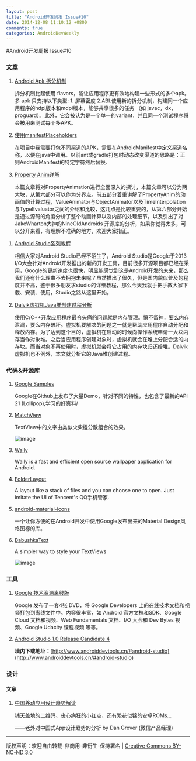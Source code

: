 ```yaml
---
layout: post
title: "Android开发周报 Issue#10"
date: 2014-12-08 11:10:12 +0800
comments: true
categories: AndroidDevWeekly
---
```


#Android开发周报 Issue#10
	
### 文章

1. [Android Apk 拆分机制](http://blog.csdn.net/maosidiaoxian/article/details/41692535)

	拆分机制比起使用 flavors，能让应用程序更有效地构建一些形式的多个apk。多 apk 只支持以下类型: 1.
屏幕密度 2.ABI.使用新的拆分机制，构建同一个应用程序的hdpi版本和mdpi版本，能够共享很多的任务 （如 javac，dx，proguard）。此外，它会被认为是一个单一的variant，并且同一个测试程序将会被用来测试每​​个多APK。

1. [使用manifestPlaceholders](http://relex.me/using-manifestplaceholders/)

	在项目中我需要打包不同渠道的APK，需要在AndroidManifest中定义渠道名称，以便在java中调用。以前ant或gradle打包时动态改变渠道的思路是：正则AndroidManifest的特定字符然后替换.

1. [Property Anim详解](http://blog.csdn.net/xushuaic/article/details/40424379)

	本篇文章将对PropertyAnimation进行全面深入的探讨，本篇文章可以分为两大块，从第六部分可以作为分界点。前五部分着重讲解了PropertyAnim的动画值的计算过程，ValueAnimator与ObjectAnimator以及TimeInterpolation与TypeEvaluator之间的介绍和比较，这几点是比较重要的，从第六部分开始是通过源码的角度分析了整个动画计算以及内部的处理细节，以及引出了对JakeWharton大神的NineOldAndroids 开源库的分析，如果你觉得太多，可以分开来看，有理解不准确的地方，欢迎大家指正。

<!--more-->

1. [Android Studio系列教程](http://stormzhang.com/posts.html#AndroidStudio)

	相信大家对Android Studio已经不陌生了，Android Studio是Google于2013 I/O大会针对Android开发推出的新的开发工具，目前很多开源项目都已经在采用，Google的更新速度也很快，明显能感觉到这是Android开发的未来，那么我们还有什么理由不去拥抱未来呢？虽然推出了很久，但是国内貌似普及的程度并不高，鉴于很多朋友求studio的详细教程，那么今天我就手把手教大家下载、安装、使用，Studio之路从这里开始。

1. [Dalvik虚拟机Java堆创建过程分析](http://blog.csdn.net/luoshengyang/article/details/41581063)

	 使用C/C++开发应用程序最令头痛的问题就是内存管理。慎不留神，要么内存泄漏，要么内存破坏。虚拟机要解决的问题之一就是帮助应用程序自动分配和释放内存。为了达到这个目的，虚拟机在启动的时候向操作系统申请一大块内存当作对象堆。之后当应用程序创建对象时，虚拟机就会在堆上分配合适的内存块。而当对象不再使用时，虚拟机就会将它占用的内存块归还给堆。Dalvik虚拟机也不例外，本文就分析它的Java堆创建过程。


### 代码&开源库

1. [Google Samples](https://github.com/googlesamples)
	
	Google在Github上发布了大量Demo，针对不同的特性，也包含了最新的API 21 (Lollipop),学习的好资料/

1. [MatchView](https://github.com/Rogero0o/MatchView)

	TextView中的文字由类似火柴棍分散组合的效果。
	
	![image](https://camo.githubusercontent.com/a71e9d26a7f90ea70270b3681d99785a29f83be5/687474703a2f2f7777312e73696e61696d672e636e2f6d773639302f6136393561636465677731656d79746e6b347334356732306567306d6b3439302e676966)

1. [Wally](https://github.com/Musenkishi/wally)

	Wally is a fast and efficient open source wallpaper application for Android.

1. [FolderLayout](https://github.com/kyze8439690/FolderLayout)

	A layout like a stack of files and you can choose one to open. Just imitate the UI of Tencent's QQ手机管家.

1. [android-material-icons](https://github.com/Malinskiy/android-material-icons)

	一个让你方便的在Android开发中使用Google发布出来的Material Design风格图标的库。	
1. [BabushkaText](https://github.com/quiqueqs/BabushkaText)

	A simpler way to style your TextViews
	
	![image](https://github.com/quiqueqs/BabushkaText/raw/master/images/example.png)
	
### 工具

1. [Google 技术资源离线版](http://www.chinagdg.com/thread-6053-1-1.html)

	 Google 发布了一套4张 DVD，将 Google Developers 上的在线技术文档和视频打包到离线文件中。内容很丰富，如 Android 官方文档和SDK、Google Cloud 文档和视频、Web Fundamentals 文档、I/O 大会和 Dev Bytes 视频、Google Udacity 课程视频 等等。

1. [Android Studio 1.0 Release Candidate 4](http://tools.android.com/download/studio/canary/1-0rc4)
	 
	 **墙内下载地址：**[http://www.androiddevtools.cn/#android-studio](http://www.androiddevtools.cn/#android-studio)

### 设计

#### 文章

1. [中国移动应用设计趋势解读](http://www.ui.cn/project.php?id=33849)

	铺天盖地的二维码、丧心病狂的小红点，还有繁花似锦的安卓ROMs...

	——老外对中国式App设计趋势的分析  by  Dan Grover (微信产品经理) 
	
----
版权声明：欢迎自由转载-非商用-非衍生-保持署名 | [Creative Commons BY-NC-ND 3.0](http://creativecommons.org/licenses/by-nc-nd/3.0/deed.zh)